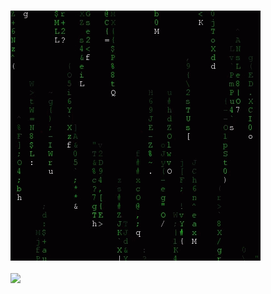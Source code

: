 ### <img src="https://github.com/LeaLud/LeaLud/blob/main/img/matrix-code%5B1%5D.gif" />
<img src="https://media.tenor.com/yasksYy1XekAAAAC/matrix-code.gif" />

<!--
**LeaLud/LeaLud** is a ✨ _special_ ✨ repository because its `README.md` (this file) appears on your GitHub profile.

Here are some ideas to get you started:

- 🔭 I’m currently working on ...
- 🌱 I’m currently learning ...
- 👯 I’m looking to collaborate on ...
- 🤔 I’m looking for help with ...
- 💬 Ask me about ...
- 📫 How to reach me: ...
- 😄 Pronouns: ...
- ⚡ Fun fact: ...
-->
